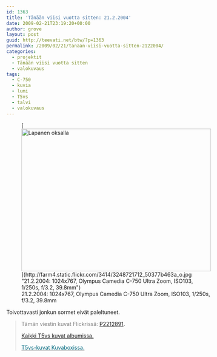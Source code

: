 ```yaml
---
id: 1363
title: 'Tänään viisi vuotta sitten: 21.2.2004'
date: 2009-02-21T23:19:20+00:00
author: grove
layout: post
guid: http://teevati.net/btw/?p=1363
permalink: /2009/02/21/tanaan-viisi-vuotta-sitten-2122004/
categories:
  - projektit
  - Tänään viisi vuotta sitten
  - valokuvaus
tags:
  - C-750
  - kuvia
  - lumi
  - T5vs
  - talvi
  - valokuvaus
---
```

<figure style="width: 500px" class="wp-caption aligncenter">[<img class="                    " title="Lapanen oksalla" src="http://farm4.static.flickr.com/3414/3248721712_3d1b791c74.jpg" alt="Lapanen oksalla" width="500" height="375" />](http://farm4.static.flickr.com/3414/3248721712_50377b463a_o.jpg "21.2.2004: 1024x767, Olympus Camedia C-750 Ultra Zoom, ISO103, 1/250s, f/3.2, 39.8mm")<figcaption class="wp-caption-text">21.2.2004: 1024x767, Olympus Camedia C-750 Ultra Zoom, ISO103, 1/250s, f/3.2, 39.8mm</figcaption></figure> 

Toivottavasti jonkun sormet eivät paleltuneet.

> <span style="color: #808080;">Tämän viestin kuvat Flickrissä:</span> <span style="color: #006a80;"><span style="color: #000000;"><span style="color: #006a80;"><span style="color: #000000;"><span style="color: #006a80;"><span style="color: #000000;"><span style="color: #006a80;"><span style="color: #000000;"><a title="P2212891 on Flickr" href="http://www.flickr.com/photos/teevati/3248721712">P2212891</a>.</span></span></span></span></span></span></span></span>
> 
> [Kaikki T5vs kuvat albumissa.](/btw/flickr/album/72157607994204386/t5vs-all.html "BTW · T5vs-all")
> 
> [<span style="color: #006a80;">T5vs-kuvat Kuvaboxissa.</span>](http://www.kuvaboxi.fi/julkinen/29poj+taavetti-btw-t5vs.html "Kuvaboxi - BTW: T5vs (Taavetti)")
